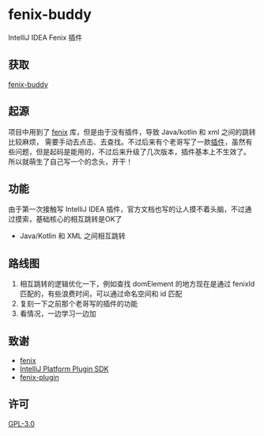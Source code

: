 # fenix-buddy
IntelliJ IDEA Fenix 插件

## 获取

[fenix-buddy](https://plugins.jetbrains.com/plugin/23045-fenix-buddy)

## 起源
项目中用到了 [fenix](https://github.com/blinkfox/fenix) 库，但是由于没有插件，导致 Java/kotlin 和 xml 之间的跳转比较麻烦，
需要手动去点击、去查找。不过后来有个老哥写了一款[插件](https://plugins.jetbrains.com/plugin/17158-fenix)，虽然有些问题，但是起码是能用的，不过后来升级了几次版本，插件基本上不生效了。
所以就萌生了自己写一个的念头，开干！

## 功能
由于第一次接触写 IntelliJ IDEA 插件，官方文档也写的让人摸不着头脑，不过通过摸索，基础核心的相互跳转是OK了

- Java/Kotlin 和 XML 之间相互跳转

## 路线图
1. 相互跳转的逻辑优化一下，例如查找 domElement 的地方现在是通过 fenixId 匹配的，有些浪费时间，可以通过命名空间和 id 匹配
2. 复刻一下之前那个老哥写的插件的功能
3. 看情况，一边学习一边加

## 致谢

- [fenix](https://github.com/blinkfox/fenix)
- [IntelliJ Platform Plugin SDK](https://plugins.jetbrains.com/docs/intellij/welcome.html)
- [fenix-plugin](https://github.com/jgaybjone/fenix-plugin)

## 许可
[GPL-3.0](LICENSE)